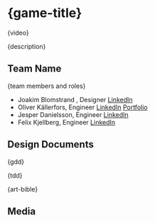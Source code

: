 # {game-title}

{video}

{description}

## Team Name

{team members and roles}

* Joakim Blomstrand , Designer [LinkedIn](https://www.linkedin.com/in/joakim-blomstrand-218417227/)
* Oliver Källerfors, Engineer [LinkedIn](https://www.linkedin.com/in/oliver-källerfors-358bb21b3/) [Portfolio](https://partisanprogrammer.wordpress.com)
* Jesper Danielsson, Engineer [LinkedIn](https://www.linkedin.com/in/jesper-danielsson-9b7048159/)
* Felix Kjellberg, Engineer [LinkedIn](https://www.linkedin.com/in/felix-kjellberg-837321228/)

## Design Documents

{gdd}

{tdd}

{art-bible}

## Media
